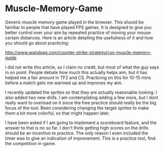Muscle-Memory-Game
==================

Generic muscle memory game played in the browser. This should be
familiar to people that have played FPS games. It is designed to give
you better control over your aim by repeated practice of moving your
mouse certain distances. Here is an article detailing the usefulness
of it and how you should go about practicing:

http://www.wandeag.com/counter-strike-strategy/css-muscle-memory-guide

I did not write this article, so I claim no credit, but most of what
the guy says in on point. People debate how much this actually helps
aim, but it has helped me a fair amount in TF2 and CS. Practicing on
this for 10-15 mins before a match gets me warmed up and improves my
aim.

I recently updated the sprites so that they are actually reasonable
looking. I also added two new drills. I am contemplating adding a few
more, but I dont really want to overload on it since the free practice
should really be the big focus of the tool. Been considering changing
the target sprites to make them a bit more colorful, so that might
happen later.

I have been asked if I am going to implement a scoreboard feature, and
the answer to that is no so far. I don't think getting high scores on
the drills should be an incentive to practice. The only reason I even
included the timer was to give an indication of improvement. This is a
practice tool, find the competition in-game.